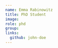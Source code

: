 ```yaml
---
name: Emma Rabinowitz
title: PhD Student
image: 
role: phd
group: 
links:
  github: john-doe
---
```

